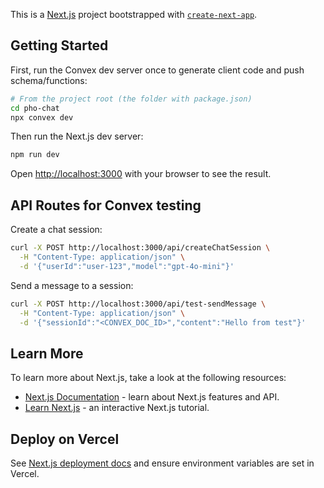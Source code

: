 This is a [Next.js](https://nextjs.org) project bootstrapped with [`create-next-app`](https://nextjs.org/docs/app/api-reference/cli/create-next-app).

## Getting Started

First, run the Convex dev server once to generate client code and push schema/functions:

```bash
# From the project root (the folder with package.json)
cd pho-chat
npx convex dev
```

Then run the Next.js dev server:

```bash
npm run dev
```

Open [http://localhost:3000](http://localhost:3000) with your browser to see the result.

## API Routes for Convex testing

Create a chat session:

```bash
curl -X POST http://localhost:3000/api/createChatSession \
  -H "Content-Type: application/json" \
  -d '{"userId":"user-123","model":"gpt-4o-mini"}'
```

Send a message to a session:

```bash
curl -X POST http://localhost:3000/api/test-sendMessage \
  -H "Content-Type: application/json" \
  -d '{"sessionId":"<CONVEX_DOC_ID>","content":"Hello from test"}'
```

## Learn More

To learn more about Next.js, take a look at the following resources:

- [Next.js Documentation](https://nextjs.org/docs) - learn about Next.js features and API.
- [Learn Next.js](https://nextjs.org/learn) - an interactive Next.js tutorial.

## Deploy on Vercel

See [Next.js deployment docs](https://nextjs.org/docs/app/building-your-application/deploying) and ensure environment variables are set in Vercel.
